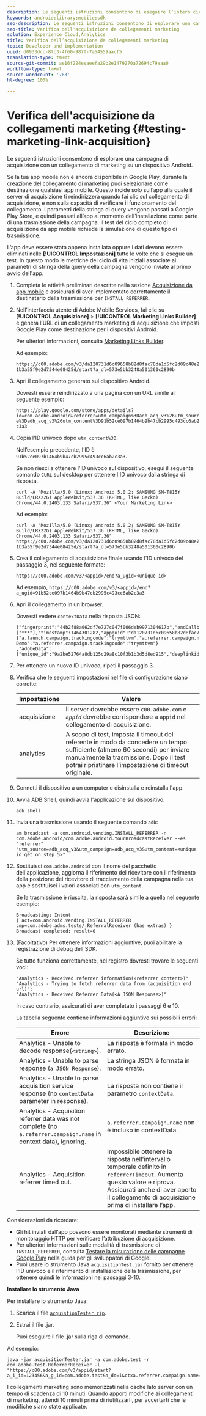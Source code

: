 ```yaml
---
description: Le seguenti istruzioni consentono di eseguire l’intero ciclo di una campagna di acquisizione con un collegamento di marketing su un dispositivo Android.
keywords: android;library;mobile;sdk
seo-description: Le seguenti istruzioni consentono di esplorare una campagna di acquisizione con un collegamento di marketing su un dispositivo Android.
seo-title: Verifica dell'acquisizione da collegamenti marketing
solution: Experience Cloud,Analytics
title: Verifica dell’acquisizione da collegamenti marketing
topic: Developer and implementation
uuid: d0933dcc-8fc3-4f60-987f-7a54559aacf5
translation-type: tm+mt
source-git-commit: ae16f224eeaeefa29b2e1479270a72694c79aaa0
workflow-type: tm+mt
source-wordcount: '763'
ht-degree: 100%

---
```



# Verifica dell&#39;acquisizione da collegamenti marketing {#testing-marketing-link-acquisition}

Le seguenti istruzioni consentono di esplorare una campagna di acquisizione con un collegamento di marketing su un dispositivo Android.

Se la tua app mobile non è ancora disponibile in Google Play, durante la creazione del collegamento di marketing puoi selezionare come destinazione qualsiasi app mobile. Questo incide solo sull’app alla quale il server di acquisizione ti reindirizzerà quando fai clic sul collegamento di acquisizione, e non sulla capacità di verificare il funzionamento del collegamento. I parametri della stringa di query vengono passati a Google Play Store, e quindi passati all’app al momento dell’installazione come parte di una trasmissione della campagna. Il test del ciclo completo di acquisizione da app mobile richiede la simulazione di questo tipo di trasmissione.

L’app deve essere stata appena installata oppure i dati devono essere eliminati nelle **[!UICONTROL Impostazioni]** tutte le volte che si esegue un test. In questo modo le metriche del ciclo di vita iniziali associate ai parametri di stringa della query della campagna vengono inviate al primo avvio dell&#39;app.

1. Completa le attività preliminari descritte nella sezione [Acquisizione da app mobile](/help/android/acquisition-main/acquisition.md) e assicurati di aver implementato correttamente il destinatario della trasmissione per `INSTALL_REFERRER`.
1. Nell’interfaccia utente di Adobe Mobile Services, fai clic su **[!UICONTROL Acquisizione]** > **[!UICONTROL Marketing Links Builder]** e genera l’URL di un collegamento marketing di acquisizione che imposti Google Play come destinazione per i dispositivi Android.

   Per ulteriori informazioni, consulta [Marketing Links Builder](/help/using/acquisition-main/c-marketing-links-builder/c-marketing-links-builder.md).

   Ad esempio:

   `https://c00.adobe.com/v3/da120731d6c09658b82d8fac78da1d5fc2d09c48e21b3a55f9e2d7344e08425d/start?a_dl=573e5bb3248a501360c2890b`

1. Apri il collegamento generato sul dispositivo Android.

   Dovresti essere reindirizzato a una pagina con un URL simile al seguente esempio:

   `https://play.google.com/store/apps/details?id=com.adobe.android&referrer=utm_campaign%3Dadb_acq_v3%26utm_source%3Dadb_acq_v3%26utm_content%3D91b52ce097b1464b9b47cb2995c493cc6ab2c3a3`

1. Copia l&#39;ID univoco dopo `utm_content%3D`.

   Nell’esempio precedente, l’ID è `91b52ce097b1464b9b47cb2995c493cc6ab2c3a3`.

   Se non riesci a ottenere l&#39;ID univoco sul dispositivo, esegui il seguente comando `CURL` sul desktop per ottenere l&#39;ID univoco dalla stringa di risposta.

   `curl -A "Mozilla/5.0 (Linux; Android 5.0.2; SAMSUNG SM-T815Y Build/LRX22G) AppleWebKit/537.36 (KHTML, like Gecko) Chrome/44.0.2403.133 Safari/537.36" <Your Marketing Link>`

   Ad esempio:

   `curl -A "Mozilla/5.0 (Linux; Android 5.0.2; SAMSUNG SM-T815Y Build/LRX22G) AppleWebKit/537.36 (KHTML, like Gecko) Chrome/44.0.2403.133 Safari/537.36" https://c00.adobe.com/v3/da120731d6c09658b82d8fac78da1d5fc2d09c48e21b3a55f9e2d7344e08425d/start?a_dl=573e5bb3248a501360c2890b`

1. Crea il collegamento di acquisizione finale usando l&#39;ID univoco del passaggio 3, nel seguente formato:

   `https://c00.adobe.com/v3/<appid>/end?a_ugid=<unique id>`

   Ad esempio, `https://c00.adobe.com/v3/<appid>/end?a_ugid=91b52ce097b1464b9b47cb2995c493cc6ab2c3a3`

1. Apri il collegamento in un browser.

   Dovresti vedere `contextData` nella risposta JSON:

   ```
   {"fingerprint":"44b2f88a062df7e727c047f006deb9971304617b","endCallbacks":["***"],"timestamp":1464301282,"appguid":"da120731d6c09658b82d8fac78da1d5fc2d09c48e21b3a55f9e2d7344e08425d","contextData": 
   {"a.launch.campaign.trackingcode":"trymttvm","a.referrer.campaign.name":"Android Demo","a.referrer.campaign.trackingcode":"trymttvm"} 
   ,"adobeData":{"unique_id":"9a2be52764a8db125c29a8c10f3b1b3d5d8ed915","deeplinkid":"57476c26072932ec6d3a470b"}}.
   ```

1. Per ottenere un nuovo ID univoco, ripeti il passaggio 3.
1. Verifica che le seguenti impostazioni nel file di configurazione siano corrette:

   | Impostazione | Valore |
   |--- |--- |
   | acquisizione | Il server dovrebbe essere `c00.adobe.com` e *`appid`* dovrebbe corrispondere a `appid` nel collegamento di acquisizione. |
   | analytics | A scopo di test, imposta il timeout del referente in modo da concedere un tempo sufficiente (almeno 60 secondi) per inviare manualmente la trasmissione. Dopo il test potrai ripristinare l’impostazione di timeout originale. |

1. Connetti il dispositivo a un computer e disinstalla e reinstalla l&#39;app.
1. Avvia ADB Shell, quindi avvia l&#39;applicazione sul dispositivo.

   ```
   adb shell
   ```

1. Invia una trasmissione usando il seguente comando `adb`:

   ```
   am broadcast -a com.android.vending.INSTALL_REFERRER -n com.adobe.android/com.adobe.android.YourBroadcastReceiver --es "referrer" "utm_source=adb_acq_v3&utm_campaign=adb_acq_v3&utm_content=<unique id get on step 5>"
   ```

1. Sostituisci `com.adobe.android` con il nome del pacchetto dell&#39;applicazione, aggiorna il riferimento del ricevitore con il riferimento della posizione del ricevitore di tracciamento della campagna nella tua app e sostituisci i valori associati con `utm_content`.

   Se la trasmissione è riuscita, la risposta sarà simile a quella nel seguente esempio:

   ```
   Broadcasting: Intent 
   { act=com.android.vending.INSTALL_REFERRER cmp=com.adobe.adms.tests/.ReferralReceiver (has extras) } 
   Broadcast completed: result=0 
   ```

1. (Facoltativo) Per ottenere informazioni aggiuntive, puoi abilitare la registrazione di debug dell&#39;SDK.

   Se tutto funziona correttamente, nel registro dovresti trovare le seguenti voci:

   ```
   "Analytics - Received referrer information(<referrer content>)" 
   "Analytics - Trying to fetch referrer data from (acquisition end url)"; 
   "Analytics - Received Referrer Data(<A JSON Response>)"
   ```

   In caso contrario, assicurati di aver completato i passaggi 6 e 10.

   La tabella seguente contiene informazioni aggiuntive sui possibili errori:

   | Errore | Descrizione |
   |--- |--- |
   | Analytics - Unable to decode response(`<string>`). | La risposta è formata in modo errato. |
   | Analytics - Unable to parse response (`a JSON Response`). | La stringa JSON è formata in modo errato. |
   | Analytics - Unable to parse acquisition service response (no `contextData` parameter in response). | La risposta non contiene il parametro `contextData`. |
   | Analytics - Acquisition referrer data was not complete (no `a.referrer.campaign.name` in context data), ignoring. | `a.referrer.campaign.name` non è incluso in contextData. |
   | Analytics - Acquisition referrer timed out. | Impossibile ottenere la risposta nell&#39;intervallo temporale definito in `referrerTimeout`. Aumenta questo valore e riprova.  Assicurati anche di aver aperto il collegamento di acquisizione prima di installare l’app. |

Considerazioni da ricordare:

* Gli hit inviati dall’app possono essere monitorati mediante strumenti di monitoraggio HTTP per verificare l’attribuzione di acquisizione.
* Per ulteriori informazioni sulle modalità di trasmissione di `INSTALL_REFERRER`, consulta [Testare la misurazione delle campagne Google Play](https://developers.google.com/analytics/solutions/testing-play-campaigns) nella guida per gli sviluppatori di Google.
* Puoi usare lo strumento Java `acquisitionTest.jar` fornito per ottenere l&#39;ID univoco e il riferimento di installazione della trasmissione, per ottenere quindi le informazioni nei passaggi 3-10.

**Installare lo strumento Java**

Per installare lo strumento Java:

1. Scarica il file [`acquistionTester.zip`](../assets/acquisitionTester.zip).
1. Estrai il file .jar.

   Puoi eseguire il file .jar sulla riga di comando.

Ad esempio:

```
java -jar acquisitionTester.jar -a com.adobe.test -r com.adobe.test.ReferrerReceiver -l "https://c00.adobe.com/v3/appid/start?a_i_id=123456&a_g_id=com.adobe.test&a_dd=i&ctxa.referrer.campaign.name=name&ctxa.referrer.campaign.trackingcode=1234
```

I collegamenti marketing sono memorizzati nella cache lato server con un tempo di scadenza di 10 minuti. Quando apporti modifiche ai collegamenti di marketing, attendi 10 minuti prima di riutilizzarli, per accertarti che le modifiche siano state applicate.
